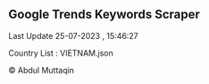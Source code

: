 

## Google Trends Keywords Scraper 
 
Last Update 25-07-2023 , 15:46:27

Country List :
VIETNAM.json



© Abdul Muttaqin 
